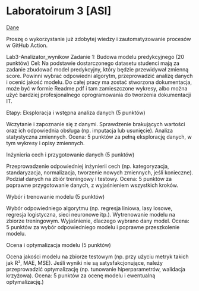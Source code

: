 # Laboratoirum 3 [ASI]

[Dane](https://vincentarelbundock.github.io/Rdatasets/csv/AER/CollegeDistance.csv)

Proszę o wykorzystanie już zdobytej wiedzy i zautomatyzowanie procesów w GitHub Action.

Lab3-Analizator_wynikow
Zadanie 1: Budowa modelu predykcyjnego (20 punktów) Cel: Na podstawie dostarczonego datasetu studenci mają za zadanie zbudować model predykcyjny, który będzie przewidywał zmienną score. Powinni wybrać odpowiedni algorytm, przeprowadzić analizę danych i ocenić jakość modelu. Do całej pracy ma zostać stworzona dokumentacja, może być w formie Readme.pdf i tam zamieszczone wykresy, albo można użyć bardziej profesjonalnego oprogramowania do tworzenia dokumentacji IT.

Etapy: Eksploracja i wstępna analiza danych (5 punktów)

Wczytanie i zapoznanie się z danymi. Sprawdzenie brakujących wartości oraz ich odpowiednia obsługa (np. imputacja lub usunięcie). Analiza statystyczna zmiennych. Ocena: 5 punktów za pełną eksplorację danych, w tym wykresy i opisy zmiennych.

Inżynieria cech i przygotowanie danych (5 punktów)

Przeprowadzenie odpowiedniej inżynierii cech (np. kategoryzacja, standaryzacja, normalizacja, tworzenie nowych zmiennych, jeśli konieczne). Podział danych na zbiór treningowy i testowy. Ocena: 5 punktów za poprawne przygotowanie danych, z wyjaśnieniem wszystkich kroków.

Wybór i trenowanie modelu (5 punktów)

Wybór odpowiedniego algorytmu (np. regresja liniowa, lasy losowe, regresja logistyczna, sieci neuronowe itp.). Wytrenowanie modelu na zbiorze treningowym. Wyjaśnienie, dlaczego wybrano dany model. Ocena: 5 punktów za wybór odpowiedniego modelu i poprawne przeszkolenie modelu.

Ocena i optymalizacja modelu (5 punktów)

Ocena jakości modelu na zbiorze testowym (np. przy użyciu metryk takich jak R², MAE, MSE). Jeśli wyniki nie są satysfakcjonujące, należy przeprowadzić optymalizację (np. tunowanie hiperparametrów, walidacja krzyżowa). Ocena: 5 punktów za ocenę modelu i ewentualną optymalizację.)
